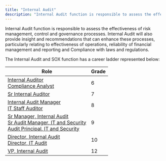 ```yaml
---
title: "Internal Audit"
description: "Internal Audit function is responsible to assess the effectiveness of risk management, control and governance processes."
---
```


Internal Audit function is responsible to assess the effectiveness of risk management, control and governance processes. Internal Audit will also provide insight and recommendations that can enhance these processes, particularly relating to effectiveness of operations, reliability of financial management and reporting and Compliance with laws and regulations.

The Internal Audit and SOX function has a career ladder represented below:

| Role                                                | Grade |
|-----------------------------------------------------|-------|
| [Internal Auditor](/job-families/finance/internal-audit/internal-auditor/) <br> [Compliance Analyst](/job-families/finance/internal-audit/compliance-analyst/) | 6 |
| [Sr Internal Auditor](/job-families/finance/internal-audit/senior-internal-auditor/) <br> | 7 |
| [Internal Audit Manager](/job-families/finance/internal-audit/internal-audit-manager/) <br> [IT Staff Auditor](/job-families/finance/internal-audit/it-staff-auditor/) | 8 |
| [Sr Manager, Internal Audit](/job-families/finance/internal-audit/senior-manager-internal-audit/) <br> [Sr Audit Manager, IT and Security](/job-families/finance/internal-audit/senior-audit-manager-it-and-security/) <br> [Audit Principal, IT and Security](/job-families/finance/internal-audit/audit-principal-it-and-security/) | 9 |
| [Director, Internal Audit](/job-families/finance/internal-audit/director-internal-audit/) <br> [Director, IT Audit](/job-families/finance/internal-audit/director-it-audit/) | 10 |
| [VP, Internal Audit](/job-families/finance/internal-audit/vp-internal-audit/) | 12 |
